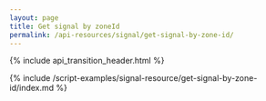 ```yaml
---
layout: page
title: Get signal by zoneId
permalink: /api-resources/signal/get-signal-by-zone-id/
---
```


{% include api_transition_header.html %}

{% include /script-examples/signal-resource/get-signal-by-zone-id/index.md %}
